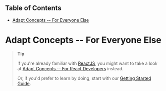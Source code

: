 <!-- START doctoc generated TOC please keep comment here to allow auto update -->
<!-- DON'T EDIT THIS SECTION, INSTEAD RE-RUN doctoc TO UPDATE -->
## Table of Contents

- [Adapt Concepts -- For Everyone Else](#adapt-concepts-for-everyone-else)

<!-- END doctoc generated TOC please keep comment here to allow auto update -->

# Adapt Concepts -- For Everyone Else

> **Tip**
>
> If you're already familiar with [ReactJS](https://reactjs.org), you might want to take a look at [Adapt Concepts -- For React Developers](react.md) instead.
>
> Or, if you'd prefer to learn by doing, start with our [Getting Started Guide](../../gsg/index.md).

